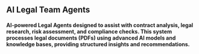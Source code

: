 ## AI Legal Team Agents

#### AI-powered Legal Agents designed to assist with contract analysis, legal research, risk assessment, and compliance checks. This system processes legal documents (PDFs) using advanced AI models and knowledge bases, providing structured insights and recommendations.